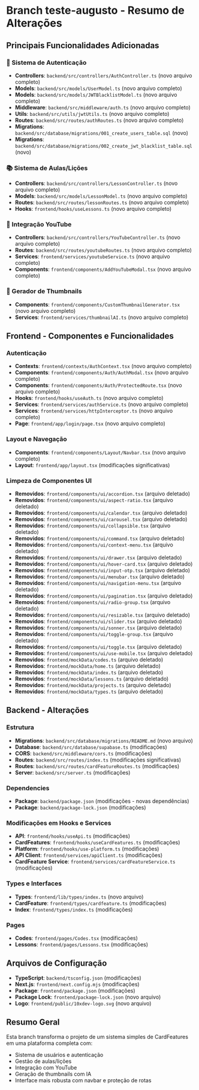 # Branch teste-augusto - Resumo de Alterações

## Principais Funcionalidades Adicionadas

### 🔐 Sistema de Autenticação
- **Controllers**: `backend/src/controllers/AuthController.ts` (novo arquivo completo)
- **Models**: `backend/src/models/UserModel.ts` (novo arquivo completo)
- **Models**: `backend/src/models/JWTBlacklistModel.ts` (novo arquivo completo)
- **Middleware**: `backend/src/middleware/auth.ts` (novo arquivo completo)
- **Utils**: `backend/src/utils/jwtUtils.ts` (novo arquivo completo)
- **Routes**: `backend/src/routes/authRoutes.ts` (novo arquivo completo)
- **Migrations**: `backend/src/database/migrations/001_create_users_table.sql` (novo)
- **Migrations**: `backend/src/database/migrations/002_create_jwt_blacklist_table.sql` (novo)

### 📚 Sistema de Aulas/Lições
- **Controllers**: `backend/src/controllers/LessonController.ts` (novo arquivo completo)
- **Models**: `backend/src/models/LessonModel.ts` (novo arquivo completo)
- **Routes**: `backend/src/routes/lessonRoutes.ts` (novo arquivo completo)
- **Hooks**: `frontend/hooks/useLessons.ts` (novo arquivo completo)

### 🎥 Integração YouTube
- **Controllers**: `backend/src/controllers/YouTubeController.ts` (novo arquivo completo)
- **Routes**: `backend/src/routes/youtubeRoutes.ts` (novo arquivo completo)
- **Services**: `frontend/services/youtubeService.ts` (novo arquivo completo)
- **Components**: `frontend/components/AddYouTubeModal.tsx` (novo arquivo completo)

### 🎨 Gerador de Thumbnails
- **Components**: `frontend/components/CustomThumbnailGenerator.tsx` (novo arquivo completo)
- **Services**: `frontend/services/thumbnailAI.ts` (novo arquivo completo)

## Frontend - Componentes e Funcionalidades

### Autenticação
- **Contexts**: `frontend/contexts/AuthContext.tsx` (novo arquivo completo)
- **Components**: `frontend/components/Auth/AuthModal.tsx` (novo arquivo completo)
- **Components**: `frontend/components/Auth/ProtectedRoute.tsx` (novo arquivo completo)
- **Hooks**: `frontend/hooks/useAuth.ts` (novo arquivo completo)
- **Services**: `frontend/services/authService.ts` (novo arquivo completo)
- **Services**: `frontend/services/httpInterceptor.ts` (novo arquivo completo)
- **Page**: `frontend/app/login/page.tsx` (novo arquivo completo)

### Layout e Navegação
- **Components**: `frontend/components/Layout/Navbar.tsx` (novo arquivo completo)
- **Layout**: `frontend/app/layout.tsx` (modificações significativas)

### Limpeza de Componentes UI
- **Removidos**: `frontend/components/ui/accordion.tsx` (arquivo deletado)
- **Removidos**: `frontend/components/ui/aspect-ratio.tsx` (arquivo deletado)
- **Removidos**: `frontend/components/ui/calendar.tsx` (arquivo deletado)
- **Removidos**: `frontend/components/ui/carousel.tsx` (arquivo deletado)
- **Removidos**: `frontend/components/ui/collapsible.tsx` (arquivo deletado)
- **Removidos**: `frontend/components/ui/command.tsx` (arquivo deletado)
- **Removidos**: `frontend/components/ui/context-menu.tsx` (arquivo deletado)
- **Removidos**: `frontend/components/ui/drawer.tsx` (arquivo deletado)
- **Removidos**: `frontend/components/ui/hover-card.tsx` (arquivo deletado)
- **Removidos**: `frontend/components/ui/input-otp.tsx` (arquivo deletado)
- **Removidos**: `frontend/components/ui/menubar.tsx` (arquivo deletado)
- **Removidos**: `frontend/components/ui/navigation-menu.tsx` (arquivo deletado)
- **Removidos**: `frontend/components/ui/pagination.tsx` (arquivo deletado)
- **Removidos**: `frontend/components/ui/radio-group.tsx` (arquivo deletado)
- **Removidos**: `frontend/components/ui/resizable.tsx` (arquivo deletado)
- **Removidos**: `frontend/components/ui/slider.tsx` (arquivo deletado)
- **Removidos**: `frontend/components/ui/sonner.tsx` (arquivo deletado)
- **Removidos**: `frontend/components/ui/toggle-group.tsx` (arquivo deletado)
- **Removidos**: `frontend/components/ui/toggle.tsx` (arquivo deletado)
- **Removidos**: `frontend/components/ui/use-mobile.tsx` (arquivo deletado)
- **Removidos**: `frontend/mockData/codes.ts` (arquivo deletado)
- **Removidos**: `frontend/mockData/home.ts` (arquivo deletado)
- **Removidos**: `frontend/mockData/index.ts` (arquivo deletado)
- **Removidos**: `frontend/mockData/lessons.ts` (arquivo deletado)
- **Removidos**: `frontend/mockData/projects.ts` (arquivo deletado)
- **Removidos**: `frontend/mockData/types.ts` (arquivo deletado)

## Backend - Alterações

### Estrutura
- **Migrations**: `backend/src/database/migrations/README.md` (novo arquivo)
- **Database**: `backend/src/database/supabase.ts` (modificações)
- **CORS**: `backend/src/middleware/cors.ts` (modificações)
- **Routes**: `backend/src/routes/index.ts` (modificações significativas)
- **Routes**: `backend/src/routes/cardFeatureRoutes.ts` (modificações)
- **Server**: `backend/src/server.ts` (modificações)

### Dependencies
- **Package**: `backend/package.json` (modificações - novas dependências)
- **Package**: `backend/package-lock.json` (modificações)

### Modificações em Hooks e Services
- **API**: `frontend/hooks/useApi.ts` (modificações)
- **CardFeatures**: `frontend/hooks/useCardFeatures.ts` (modificações)
- **Platform**: `frontend/hooks/use-platform.ts` (modificações)
- **API Client**: `frontend/services/apiClient.ts` (modificações)
- **CardFeature Service**: `frontend/services/cardFeatureService.ts` (modificações)

### Types e Interfaces
- **Types**: `frontend/lib/types/index.ts` (novo arquivo)
- **CardFeature**: `frontend/types/cardfeature.ts` (modificações)
- **Index**: `frontend/types/index.ts` (modificações)

### Pages
- **Codes**: `frontend/pages/Codes.tsx` (modificações)
- **Lessons**: `frontend/pages/Lessons.tsx` (modificações)

## Arquivos de Configuração
- **TypeScript**: `backend/tsconfig.json` (modificações)
- **Next.js**: `frontend/next.config.mjs` (modificações)
- **Package**: `frontend/package.json` (modificações)
- **Package Lock**: `frontend/package-lock.json` (novo arquivo)
- **Logo**: `frontend/public/10xdev-logo.svg` (novo arquivo)

## Resumo Geral
Esta branch transforma o projeto de um sistema simples de CardFeatures em uma plataforma completa com:
- Sistema de usuários e autenticação
- Gestão de aulas/lições
- Integração com YouTube
- Geração de thumbnails com IA
- Interface mais robusta com navbar e proteção de rotas
